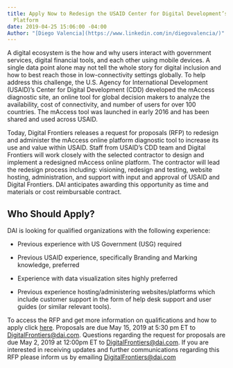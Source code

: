 ```yaml
---
title: Apply Now to Redesign the USAID Center for Digital Development’s mAccess Online
  Platform
date: 2019-04-25 15:06:00 -04:00
Author: "[Diego Valencia](https://www.linkedin.com/in/diegovalencia/)"
---
```


A digital ecosystem is the how and why users interact with government services, digital financial tools, and each other using mobile devices. A single data point alone may not tell the whole story for digital inclusion and how to best reach those in low-connectivity settings globally. To help address this challenge, the U.S. Agency for International Development (USAID)’s Center for Digital Development (CDD) developed the mAccess diagnostic site, an online tool for global decision makers to analyze the availability, cost of connectivity, and number of users for over 100 countries. The mAccess tool was launched in early 2016 and has been shared and used across USAID.

<!--more-->

Today, Digital Frontiers releases a request for proposals (RFP) to redesign and administer the mAccess online platform diagnostic tool to increase its use and value within USAID. Staff from USAID’s CDD team and Digital Frontiers will work closely with the selected contractor to design and implement a redesigned mAccess online platform. The contractor will lead the redesign process including: visioning, redesign and testing, website hosting, administration, and support with input and approval of USAID and Digital Frontiers. DAI anticipates awarding this opportunity as time and materials or cost reimbursable contract.

## Who Should Apply?

DAI is looking for qualified organizations with the following experience:

* Previous experience with US Government (USG) required

* Previous USAID experience, specifically Branding and Marking knowledge, preferred

* Experience with data visualization sites highly preferred

* Previous experience hosting/administering websites/platforms which include customer support in the form of help desk support and user guides (or similar relevant tools).

To access the RFP and get more information on qualifications and how to apply click [here](https://drive.google.com/file/d/1CVAzUpAB4uXIsUNyG_eP72yHQlicjnxP/view?usp=sharing). Proposals are due May 15, 2019 at 5:30 pm ET to [DigitalFrontiers@dai.com](mailto:DigitalFrontiers@dai.com). Questions regarding the request for proposals are due May 2, 2019 at 12:00pm ET to [DigitalFrontiers@dai.com](mailto:DigitalFrontiers@dai.com). If you are interested in receiving updates and further communications regarding this RFP please inform us by emailing [DigitalFrontiers@dai.com ](mailto:DigitalFrontiers@dai.com)